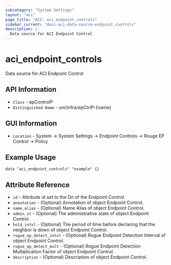 ```yaml
---
subcategory: "System Settings"
layout: "aci"
page_title: "ACI: aci_endpoint_controls"
sidebar_current: "docs-aci-data-source-endpoint_controls"
description: |-
  Data source for ACI Endpoint Control 
---
```


# aci_endpoint_controls #
Data source for ACI Endpoint Control 


## API Information ##
* `Class` - epControlP
* `Distinguished Name` - uni/infra/epCtrlP-{name}

## GUI Information ##
* `Location` - System -> System Settings -> Endpoint Controls -> Rouge EP Control -> Policy

## Example Usage ##
```hcl
data "aci_endpoint_controls" "example" {}
```

## Attribute Reference ##
* `id` - Attribute id set to the Dn of the Endpoint Control.
* `annotation` - (Optional) Annotation of object Endpoint Control.
* `name_alias` - (Optional) Name Alias of object Endpoint Control.
* `admin_st` - (Optional) The administrative state of object Endpoint Control.
* `hold_intvl` - (Optional) The period of time before declaring that the neighbor is down of object Endpoint Control.
* `rogue_ep_detect_intvl` - (Optional)  Rogue Endpoint Detection Interval of object Endpoint Control.
* `rogue_ep_detect_mult` - (Optional)  Rogue Endpoint Detection Multiplication Factor of object Endpoint Control.
* `description` - (Optional) Description of object Endpoint Control.
